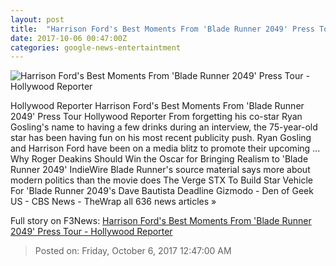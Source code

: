 ```yaml
---
layout: post
title:  "Harrison Ford's Best Moments From 'Blade Runner 2049' Press Tour - Hollywood Reporter"
date: 2017-10-06 00:47:00Z
categories: google-news-entertaintment
---
```


![Harrison Ford's Best Moments From 'Blade Runner 2049' Press Tour - Hollywood Reporter](http://cdn1.thr.com/sites/default/files/2017/10/ford_gosling_blade_runner_interview_laugh.jpg)

Hollywood Reporter Harrison Ford's Best Moments From 'Blade Runner 2049' Press Tour Hollywood Reporter From forgetting his co-star Ryan Gosling's name to having a few drinks during an interview, the 75-year-old star has been having fun on his most recent publicity push. Ryan Gosling and Harrison Ford have been on a media blitz to promote their upcoming ... Why Roger Deakins Should Win the Oscar for Bringing Realism to 'Blade Runner 2049' IndieWire Blade Runner's source material says more about modern politics than the movie does The Verge STX To Build Star Vehicle For 'Blade Runner 2049's Dave Bautista Deadline Gizmodo - Den of Geek US - CBS News - TheWrap all 636 news articles »


Full story on F3News: [Harrison Ford's Best Moments From 'Blade Runner 2049' Press Tour - Hollywood Reporter](http://www.f3nws.com/n/MZjrTE)

> Posted on: Friday, October 6, 2017 12:47:00 AM
